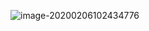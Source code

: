 ![image-20200206102434776](C:\Users\13709\AppData\Roaming\Typora\typora-user-images\image-20200206102434776.png)